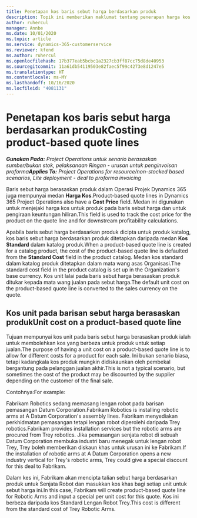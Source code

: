 ```yaml
---
title: Penetapan kos baris sebut harga berdasarkan produk
description: Topik ini memberikan maklumat tentang penerapan harga kos pada sebut harga berdasarkan produk.
author: ruhercul
manager: Annbe
ms.date: 10/01/2020
ms.topic: article
ms.service: dynamics-365-customerservice
ms.reviewer: kfend
ms.author: ruhercul
ms.openlocfilehash: 17b377eab5bcbc1a2327cb3ff87cc75d8de40953
ms.sourcegitcommit: 11a61db54119503e82faec5f99c4273e8d1247e5
ms.translationtype: HT
ms.contentlocale: ms-MY
ms.lasthandoff: 10/16/2020
ms.locfileid: "4081131"
---
```

# <a name="costing-product-based-quote-lines"></a><span data-ttu-id="73f27-103">Penetapan kos baris sebut harga berdasarkan produk</span><span class="sxs-lookup"><span data-stu-id="73f27-103">Costing product-based quote lines</span></span>

<span data-ttu-id="73f27-104">_**Gunakan Pada:** Project Operations untuk senario berasaskan sumber/bukan stok, pelaksanaan Ringan - urusan untuk penginvoisan proforma_</span><span class="sxs-lookup"><span data-stu-id="73f27-104">_**Applies To:** Project Operations for resource/non-stocked based scenarios, Lite deployment - deal to proforma invoicing_</span></span>


<span data-ttu-id="73f27-105">Baris sebut harga berasaskan produk dalam Operasi Projek Dynamics 365 juga mempunyai medan **Harga Kos**.</span><span class="sxs-lookup"><span data-stu-id="73f27-105">Product-based quote lines in Dynamics 365 Project Operations also have a **Cost Price** field.</span></span> <span data-ttu-id="73f27-106">Medan ini digunakan untuk menjejaki harga kos untuk produk pada baris sebut harga dan untuk pengiraan keuntungan hiliran.</span><span class="sxs-lookup"><span data-stu-id="73f27-106">This field is used to track the cost price for the product on the quote line and for downstream profitability calculations.</span></span>

<span data-ttu-id="73f27-107">Apabila baris sebut harga berdasarkan produk dicipta untuk produk katalog, kos baris sebut harga berdasarkan produk ditetapkan daripada medan **Kos Standard** dalam katalog produk.</span><span class="sxs-lookup"><span data-stu-id="73f27-107">When a product-based quote line is created for a catalog product, the cost of the product-based quote line is defaulted from the **Standard Cost** field in the product catalog.</span></span> <span data-ttu-id="73f27-108">Medan kos standard dalam katalog produk ditetapkan dalam mata wang asas Organisasi.</span><span class="sxs-lookup"><span data-stu-id="73f27-108">The standard cost field in the product catalog is set up in the Organization's base currency.</span></span> <span data-ttu-id="73f27-109">Kos unit lalai pada baris sebut harga berasaskan produk ditukar kepada mata wang jualan pada sebut harga.</span><span class="sxs-lookup"><span data-stu-id="73f27-109">The default unit cost on the product-based quote line is converted to the sales currency on the quote.</span></span>

## <a name="unit-cost-on-a-product-based-quote-line"></a><span data-ttu-id="73f27-110">Kos unit pada barisan sebut harga berasaskan produk</span><span class="sxs-lookup"><span data-stu-id="73f27-110">Unit cost on a product-based quote line</span></span>

<span data-ttu-id="73f27-111">Tujuan mempunyai kos unit pada baris sebut harga berasaskan produk ialah untuk membolehkan kos yang berbeza untuk produk untuk setiap jualan.</span><span class="sxs-lookup"><span data-stu-id="73f27-111">The purpose of having a unit cost on a product-based quote line is to allow for different costs for a product for each sale.</span></span> <span data-ttu-id="73f27-112">Ini bukan senario biasa, tetapi kadangkala kos produk mungkin didiskaunkan oleh pembekal bergantung pada pelanggan jualan akhir.</span><span class="sxs-lookup"><span data-stu-id="73f27-112">This is not a typical scenario, but sometimes the cost of the product may be discounted by the supplier depending on the customer of the final sale.</span></span>

<span data-ttu-id="73f27-113">Contohnya:</span><span class="sxs-lookup"><span data-stu-id="73f27-113">For example:</span></span>

<span data-ttu-id="73f27-114">Fabrikam Robotics sedang memasang lengan robot pada barisan pemasangan Datum Corporation.</span><span class="sxs-lookup"><span data-stu-id="73f27-114">Fabrikam Robotics is installing robotic arms at A Datum Corporation's assembly lines.</span></span> <span data-ttu-id="73f27-115">Fabrikam menyediakan perkhidmatan pemasangan tetapi lengan robot diperolehi daripada Trey robotics.</span><span class="sxs-lookup"><span data-stu-id="73f27-115">Fabrikam provides installation services but the robotic arms are procured from Trey robotics.</span></span> <span data-ttu-id="73f27-116">Jika pemasangan senjata robot di sebuah Datum Corporation membuka industri baru menegak untuk lengan robot Trey, Trey boleh memberikan diskaun khas untuk urusan ini ke Fabrikam.</span><span class="sxs-lookup"><span data-stu-id="73f27-116">If the installation of robotic arms at A Datum Corporation opens a new industry vertical for Trey's robotic arms, Trey could give a special discount for this deal to Fabrikam.</span></span>

<span data-ttu-id="73f27-117">Dalam kes ini, Fabrikam akan mencipta talian sebut harga berdasarkan produk untuk Senjata Robot dan masukkan kos khas bagi setiap unit untuk sebut harga ini.</span><span class="sxs-lookup"><span data-stu-id="73f27-117">In this case, Fabrikam will create product-based quote line for Robotic Arms and input a special per unit cost for this quote.</span></span> <span data-ttu-id="73f27-118">Kos ini berbeza daripada kos Standard Lengan Robot Trey.</span><span class="sxs-lookup"><span data-stu-id="73f27-118">This cost is different from the standard cost of Trey Robotic Arms.</span></span>
